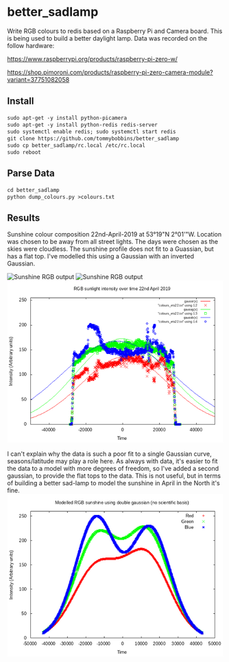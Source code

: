 # better_sadlamp

  Write RGB colours to redis based on a Raspberry Pi and Camera board. This is being used to build a better daylight lamp. Data was recorded on the follow hardware:

https://www.raspberrypi.org/products/raspberry-pi-zero-w/

https://shop.pimoroni.com/products/raspberry-pi-zero-camera-module?variant=37751082058

## Install

    sudo apt-get -y install python-picamera
    sudo apt-get -y install python-redis redis-server
    sudo systemctl enable redis; sudo systemctl start redis
    git clone https://github.com/tommybobbins/better_sadlamp
    sudo cp better_sadlamp/rc.local /etc/rc.local
    sudo reboot

## Parse Data

    cd better_sadlamp
    python dump_colours.py >colours.txt 

## Results

Sunshine colour composition 22nd-April-2019 at 53°19"N 2°01'"W. Location was chosen to be away from all street lights. The days were chosen as the skies were cloudless. The sunshine profile does not fit to a Guassian, but has a flat top. I've modelled this using a Gaussian with an inverted Gaussian. 

![Sunshine RGB output](sunshine.png "RGB values of sunshine over time")
![Sunshine RGB output](sunshine_22apr.png "RGB values of sunshine 22nd April 2019")
![Gaussian fit to RGB output](epoch_gauss.png "Gaussian fit to 22nd April 2019")

I can't explain why the data is such a poor fit to a single Gaussian curve, seasons/latitude may play a role here. As always with data, it's easier to fit the data to a model with more degrees of freedom, so I've added a second gaussian, to provide the flat tops to the data. This is not useful, but in terms of building a better sad-lamp to model the sunshine in April in the North it's fine.
![Non-scientifc fit](epoch_gauss_2_sine.png "Entirely unscientific fit to the data from 22nd April 2019.")

